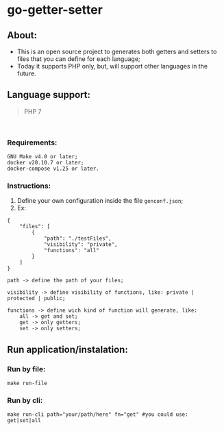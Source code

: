 # go-getter-setter

## About:
 * This is an open source project to generates both getters and setters to files that you can define for each language;
 * Today it supports PHP only, but, will support other languages in the future.
   
## Language support:
 > PHP 7

<br>

### Requirements:
```shell script
GNU Make v4.0 or later;
docker v20.10.7 or later;
docker-compose v1.25 or later.
```
### Instructions:
1. Define your own configuration inside the file `genconf.json`;
2. Ex:
 
```shell script
{
    "files": [
        {
            "path": "./testFiles",   
            "visibility": "private", 
            "functions": "all"       
        }
    ]
}
```


    path -> define the path of your files;
    
    visibility -> define visibility of functions, like: private | protected | public;
    
    functions -> define wich kind of function will generate, like: 
        all -> get and set;
        get -> only getters;
        set -> only setters;

## Run application/instalation:
### Run by file:
```shell script
make run-file
```

### Run by cli:
```shell script
make run-cli path="your/path/here" fn="get" #you could use: get|set|all
```